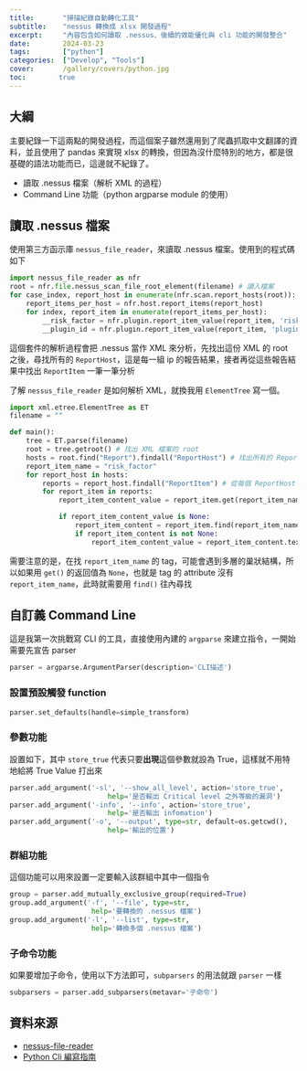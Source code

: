 ```yaml
---
title:       "掃描紀錄自動轉化工具"
subtitle:    "nessus 轉換成 xlsx 開發過程"
excerpt:     "內容包含如何讀取 .nessus、後續的效能優化與 cli 功能的開發整合"
date:        2024-03-23
tags:        ["python"]
categories:  ["Develop", "Tools"]
cover:       /gallery/covers/python.jpg
toc:        true
---
```


## 大綱
主要紀錄一下這兩點的開發過程，而這個案子雖然還用到了爬蟲抓取中文翻譯的資料，並且使用了 pandas 來實現 xlsx 的轉換，但因為沒什麼特別的地方，都是很基礎的語法功能而已，這邊就不紀錄了。
- 讀取 .nessus 檔案（解析 XML 的過程）
- Command Line 功能（python argparse module 的使用）

## 讀取 .nessus 檔案
使用第三方函示庫 `nessus_file_reader`，來讀取 .nessus 檔案。使用到的程式碼如下
```python
import nessus_file_reader as nfr
root = nfr.file.nessus_scan_file_root_element(filename) # 讀入檔案
for case_index, report_host in enumerate(nfr.scan.report_hosts(root)):
    report_items_per_host = nfr.host.report_items(report_host)
    for index, report_item in enumerate(report_items_per_host):
        __risk_factor = nfr.plugin.report_item_value(report_item, 'risk_factor')
        __plugin_id = nfr.plugin.report_item_value(report_item, 'pluginID')
```
這個套件的解析過程會把 .nessus 當作 XML 來分析，先找出這份 XML 的 root 之後，尋找所有的 `ReportHost`，這是每一組 ip 的報告結果，接者再從這些報告結果中找出 `ReportItem` 一筆一筆分析

了解 `nessus_file_reader` 是如何解析 XML，就換我用 `ElementTree` 寫一個。
```python
import xml.etree.ElementTree as ET
filename = ""

def main():
    tree = ET.parse(filename)
    root = tree.getroot() # 找出 XML 檔案的 root
    hosts = root.find("Report").findall("ReportHost") # 找出所有的 ReportHost
    report_item_name = "risk_factor"
    for report_host in hosts:
        reports = report_host.findall("ReportItem") # 從每個 ReportHost 找出所有的 ReportItem
        for report_item in reports:
            report_item_content_value = report_item.get(report_item_name)

            if report_item_content_value is None:
                report_item_content = report_item.find(report_item_name)
                if report_item_content is not None:
                    report_item_content_value = report_item_content.text
```
需要注意的是，在找 `report_item_name` 的 tag，可能會遇到多層的巢狀結構，所以如果用 `get()` 的返回值為 `None`，也就是 tag 的 attribute 沒有 `report_item_name`，此時就需要用 `find()` 往內尋找

## 自訂義 Command Line
這是我第一次挑戰寫 CLI 的工具，直接使用內建的 `argparse` 來建立指令，一開始需要先宣告 parser

```python
parser = argparse.ArgumentParser(description='CLI描述')
```

### 設置預設觸發 function
```python
parser.set_defaults(handle=simple_transform)
```

### 參數功能
設置如下，其中 `store_true` 代表只要**出現**這個參數就設為 True，這樣就不用特地給將 True Value 打出來
```python
parser.add_argument('-sl', '--show_all_level', action='store_true',
                        help='是否輸出 Critical level 之外等級的漏洞')
parser.add_argument('-info', '--info', action='store_true',
                        help='是否輸出 infomation')
parser.add_argument('-o', '--output', type=str, default=os.getcwd(),
                        help='輸出的位置')
```

### 群組功能
這個功能可以用來設置一定要輸入該群組中其中一個指令
```python
group = parser.add_mutually_exclusive_group(required=True)
group.add_argument('-f', '--file', type=str,
                    help='要轉換的 .nessus 檔案')
group.add_argument('-l', '--list', type=str,
                    help='轉換多個 .nessus 檔案')
```

### 子命令功能
如果要增加子命令，使用以下方法即可，`subparsers` 的用法就跟 `parser` 一樣
```python
subparsers = parser.add_subparsers(metavar='子命令')
```

## 資料來源

- [nessus-file-reader](https://pypi.org/project/nessus-file-reader/)
- [Python Cli 編寫指南](https://reurl.cc/lgm0ad)
